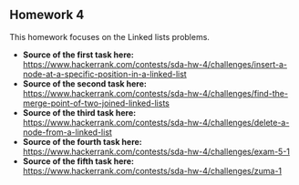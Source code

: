 ## Homework 4
This homework focuses on the Linked lists problems.
- **Source of the first task here:** https://www.hackerrank.com/contests/sda-hw-4/challenges/insert-a-node-at-a-specific-position-in-a-linked-list
- **Source of the second task here:** https://www.hackerrank.com/contests/sda-hw-4/challenges/find-the-merge-point-of-two-joined-linked-lists
- **Source of the third task here:** https://www.hackerrank.com/contests/sda-hw-4/challenges/delete-a-node-from-a-linked-list
- **Source of the fourth task here:** https://www.hackerrank.com/contests/sda-hw-4/challenges/exam-5-1
- **Source of the fifth task here:** https://www.hackerrank.com/contests/sda-hw-4/challenges/zuma-1
